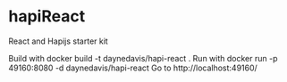 # hapiReact
React and Hapijs starter kit

Build with docker build -t daynedavis/hapi-react .
Run with docker run -p 49160:8080 -d daynedavis/hapi-react
Go to http://localhost:49160/